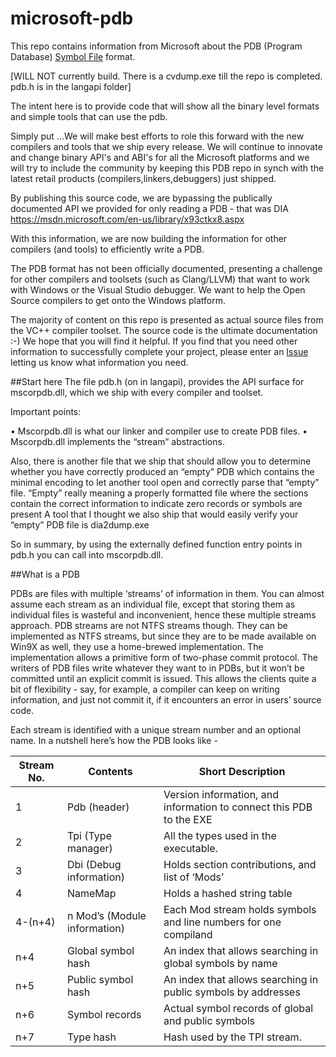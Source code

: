 # microsoft-pdb
This repo contains information from Microsoft about the PDB (Program Database) 
[Symbol File](https://msdn.microsoft.com/en-us/library/windows/desktop/aa363368(v=vs.85).aspx) format.

[WILL NOT currently build. There is a cvdump.exe till the repo is completed.  pdb.h is in the langapi folder]

The intent here is to provide code that will show all the binary level formats and simple tools that can use the pdb.

Simply put ...We will make best efforts to role this forward with the new compilers and tools that we ship every release. We will continue to innovate and change binary API's and ABI's for all the Microsoft platforms and we will try to include the community by keeping this PDB repo in synch with the latest retail products (compilers,linkers,debuggers) just shipped.  

By publishing this source code, we are bypassing the publically documented API we provided for only reading a PDB - that was DIA
https://msdn.microsoft.com/en-us/library/x93ctkx8.aspx 

With this information, we are now building the information for other compilers (and tools) to efficiently write a PDB. 

The PDB format has not been officially documented, presenting a challenge for other compilers and
toolsets (such as Clang/LLVM) that want to work with Windows or the Visual Studio debugger. We want
to help the Open Source compilers to get onto the Windows platform.
 
The majority of content on this repo is presented as actual source files from the VC++ compiler 
toolset. The source code is the ultimate documentation :-) We hope that you will find it helpful. If you 
find that you need other information to successfully complete your project, please enter an
[Issue](https://github.com/microsoft/microsoft-pdb/issues) letting us know what information you need.

##Start here
The file pdb.h (on in langapi), provides the API surface for mscorpdb.dll, which we ship with every compiler and toolset.

Important points:

•	Mscorpdb.dll is what our linker and compiler use to create PDB files.
•	Mscorpdb.dll implements the “stream” abstractions.

Also, there is another file that we ship that should allow you to determine whether you have correctly produced an “empty” PDB which contains the minimal encoding to let another tool open and correctly parse that “empty” file.  “Empty” really meaning a properly formatted file where the sections contain the correct information to indicate zero records or symbols are present
A tool that I thought we also ship that would easily verify your “empty” PDB file is dia2dump.exe

So in summary, by using the externally defined function entry points in pdb.h you can call into mscorpdb.dll.

##What is a PDB

PDBs are files with multiple ‘streams’ of information in them. You can almost assume each stream as an individual file, except that storing them as individual files is wasteful and inconvenient, hence these multiple streams approach. PDB streams are not NTFS streams though. They can be implemented as NTFS streams, but since they are to be made available on Win9X as well, they use a home-brewed implementation. The implementation allows a primitive form of two-phase commit protocol. The writers of PDB files write whatever they want to in PDBs, but it won’t be committed until an explicit commit is issued. This allows the clients quite a bit of flexibility - say, for example, a compiler can keep on writing information, and just not commit it, if it encounters an error in users’ source code.

Each stream is identified with a unique stream number and an optional name. In a nutshell here’s how the PDB looks like -
	
| Stream No.			| Contents																								|Short Description
|--------------|---------------------------------|-------------------
| 1            | Pdb (header)	                   | Version information, and information to connect this PDB to the EXE
| 2	           | Tpi (Type manager)	             | All the types used in the executable.
| 3	           | Dbi (Debug information)	        | Holds section contributions, and list of ‘Mods’
| 4	           | NameMap	                        | Holds a hashed string table
| 4-(n+4)	     | n Mod’s (Module information)	   | Each Mod stream holds symbols and line numbers for one compiland
| n+4	         | Global symbol hash	             | An index that allows searching in global symbols by name
| n+5	         | Public symbol hash	             | An index that allows searching in public symbols by addresses
| n+6	         | Symbol records	                 | Actual symbol records of global and public symbols
| n+7	         | Type hash	                      | Hash used by the TPI stream.

